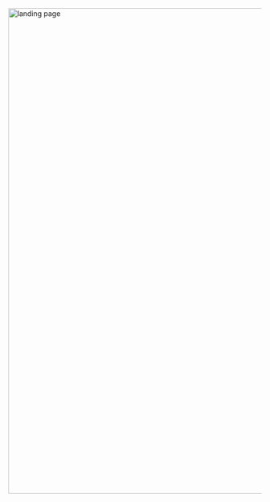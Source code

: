 <img width="967" alt="landing page" src="https://user-images.githubusercontent.com/29441324/31866452-7d7d35be-b734-11e7-89ee-dac33757325f.png">
